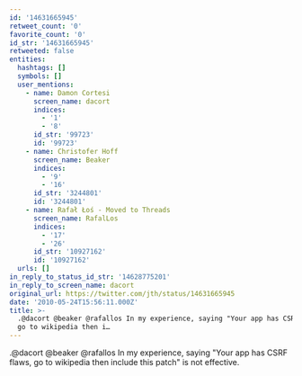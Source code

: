 ```yaml
---
id: '14631665945'
retweet_count: '0'
favorite_count: '0'
id_str: '14631665945'
retweeted: false
entities:
  hashtags: []
  symbols: []
  user_mentions:
    - name: Damon Cortesi
      screen_name: dacort
      indices:
        - '1'
        - '8'
      id_str: '99723'
      id: '99723'
    - name: Christofer Hoff
      screen_name: Beaker
      indices:
        - '9'
        - '16'
      id_str: '3244801'
      id: '3244801'
    - name: Rafał Łoś - Moved to Threads
      screen_name: RafalLos
      indices:
        - '17'
        - '26'
      id_str: '10927162'
      id: '10927162'
  urls: []
in_reply_to_status_id_str: '14628775201'
in_reply_to_screen_name: dacort
original_url: https://twitter.com/jth/status/14631665945
date: '2010-05-24T15:56:11.000Z'
title: >-
  .@dacort @beaker @rafallos In my experience, saying "Your app has CSRF flaws,
  go to wikipedia then i…
---
```


.@dacort @beaker @rafallos In my experience, saying "Your app has CSRF flaws, go to wikipedia then include this patch" is not effective.